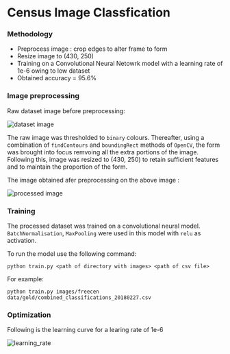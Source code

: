 # Census Image Classfication

### Methodology

* Preprocess image : crop edges to alter frame to form
* Resize image to (430, 250)
* Training on a Convolutional Neural Netowrk model with a learning rate of 1e-6 owing to low dataset
* Obtained accuracy = 95.6%

### Image preprocessing

Raw dataset image before preprocessing:

![dataset image](https://github.com/salonirk11/census_image_classfication/blob/master/img_raw.jpg)


The raw image was thresholded to ```binary``` colours. Thereafter, using a combination of ```findContours``` and ```boundingRect``` methods of ```OpenCV```, the form was brought into focus remvoing all the extra portions of the image.
Following this, image was resized to (430, 250) to retain sufficient features and to maintain the proportion of the form.

The image obtained afer preprocessing on the above image :

![processed image](https://github.com/salonirk11/census_image_classfication/blob/master/img_proc.jpg)


### Training

The processed dataset was trained on a convolutional neural model. ```BatchNormalisation```, ```MaxPooling``` were used in this model with ```relu``` as activation.


To run the model use the following command:
```
python train.py <path of directory with images> <path of csv file>
```

For example:
```
python train.py images/freecen data/gold/combined_classifications_20180227.csv
```

### Optimization

Following is the learning curve for a learing rate of 1e-6

![learning_rate](https://github.com/salonirk11/census_image_classfication/blob/master/Figure_1.png)
